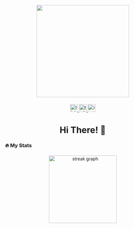 <div align="center">
  <img height="300" src="https://i.pinimg.com/originals/8a/bc/28/8abc2816d74e32ee53c2f9e3807b19d6.gif"  />
</div>

###

<div align="center">
  <a href="https://www.linkedin.com/in/atqiyahaydar/" target="_blank">
    <img src="https://img.shields.io/static/v1?message=LinkedIn&logo=linkedin&label=&color=0077B5&logoColor=white&labelColor=&style=for-the-badge" height="25" alt="linkedin logo"  />
  </a>
  <a href="https://x.com/atqiyahaydar" target="_blank">
    <img src="https://img.shields.io/static/v1?message=Twitter&logo=twitter&label=&color=1DA1F2&logoColor=white&labelColor=&style=for-the-badge" height="25" alt="twitter logo"  />
  </a>
  <a href="https://www.instagram.com/atqiyahaydar/" target="_blank">
    <img src="https://img.shields.io/static/v1?message=Instagram&logo=instagram&label=&color=E4405F&logoColor=white&labelColor=&style=for-the-badge" height="25" alt="instagram logo"  />
  </a>
</div>

###

<h1 align="center">Hi There! 👋</h1>

###

<h3 align="left">🔥   My Stats</h3>

###

<div align="center">
  <img src="https://streak-stats.demolab.com?user=AtqiyaHaydar&locale=en&mode=daily&theme=dark&hide_border=false&border_radius=5&order=3" height="220" alt="streak graph"  />
</div>

###
